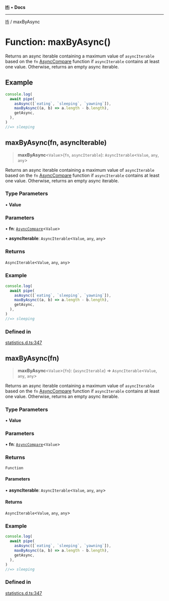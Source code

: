 [**lfi**](../readme.md) • **Docs**

---

[lfi](../globals.md) / maxByAsync

# Function: maxByAsync()

Returns an async iterable containing a maximum value of `asyncIterable` based on
the `fn` [AsyncCompare](../type-aliases/AsyncCompare.md) function if
`asyncIterable` contains at least one value. Otherwise, returns an empty async
iterable.

## Example

```js
console.log(
  await pipe(
    asAsync([`eating`, `sleeping`, `yawning`]),
    maxByAsync((a, b) => a.length - b.length),
    getAsync,
  ),
)
//=> sleeping
```

## maxByAsync(fn, asyncIterable)

> **maxByAsync**\<`Value`\>(`fn`, `asyncIterable`): `AsyncIterable`\<`Value`,
> `any`, `any`\>

Returns an async iterable containing a maximum value of `asyncIterable` based on
the `fn` [AsyncCompare](../type-aliases/AsyncCompare.md) function if
`asyncIterable` contains at least one value. Otherwise, returns an empty async
iterable.

### Type Parameters

• **Value**

### Parameters

• **fn**: [`AsyncCompare`](../type-aliases/AsyncCompare.md)\<`Value`\>

• **asyncIterable**: `AsyncIterable`\<`Value`, `any`, `any`\>

### Returns

`AsyncIterable`\<`Value`, `any`, `any`\>

### Example

```js
console.log(
  await pipe(
    asAsync([`eating`, `sleeping`, `yawning`]),
    maxByAsync((a, b) => a.length - b.length),
    getAsync,
  ),
)
//=> sleeping
```

### Defined in

[statistics.d.ts:347](https://github.com/TomerAberbach/lfi/blob/85d6360ac7d8f71c70f308d2ace5bc2aa99ab03d/src/operations/statistics.d.ts#L347)

## maxByAsync(fn)

> **maxByAsync**\<`Value`\>(`fn`): (`asyncIterable`) =>
> `AsyncIterable`\<`Value`, `any`, `any`\>

Returns an async iterable containing a maximum value of `asyncIterable` based on
the `fn` [AsyncCompare](../type-aliases/AsyncCompare.md) function if
`asyncIterable` contains at least one value. Otherwise, returns an empty async
iterable.

### Type Parameters

• **Value**

### Parameters

• **fn**: [`AsyncCompare`](../type-aliases/AsyncCompare.md)\<`Value`\>

### Returns

`Function`

#### Parameters

• **asyncIterable**: `AsyncIterable`\<`Value`, `any`, `any`\>

#### Returns

`AsyncIterable`\<`Value`, `any`, `any`\>

### Example

```js
console.log(
  await pipe(
    asAsync([`eating`, `sleeping`, `yawning`]),
    maxByAsync((a, b) => a.length - b.length),
    getAsync,
  ),
)
//=> sleeping
```

### Defined in

[statistics.d.ts:347](https://github.com/TomerAberbach/lfi/blob/85d6360ac7d8f71c70f308d2ace5bc2aa99ab03d/src/operations/statistics.d.ts#L347)
